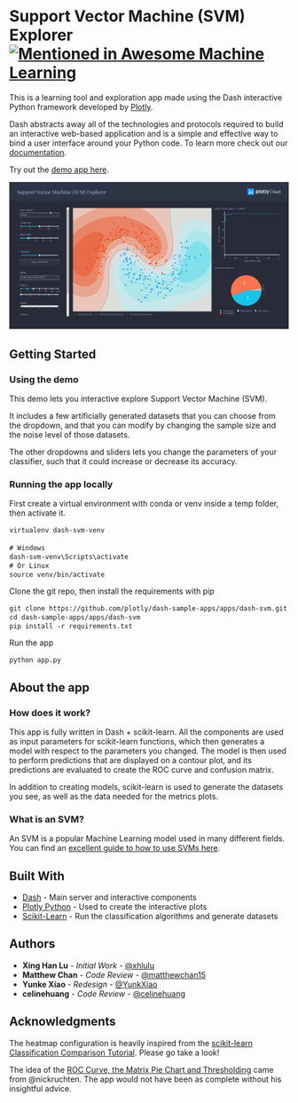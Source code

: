 # Support Vector Machine (SVM) Explorer [![Mentioned in Awesome Machine Learning](https://awesome.re/mentioned-badge.svg)](https://github.com/josephmisiti/awesome-machine-learning)

This is a learning tool and exploration app made using the Dash interactive Python framework developed by [Plotly](https://plot.ly/).

Dash abstracts away all of the technologies and protocols required to build an interactive web-based application and is a simple and effective way to bind a user interface around your Python code. To learn more check out our [documentation](https://plot.ly/dash).

Try out the [demo app here](https://dash-svm.plot.ly/).

![alt text](images/screenshot.png "Screenshot")


## Getting Started
### Using the demo
This demo lets you interactive explore Support Vector Machine (SVM). 

It includes a few artificially generated datasets that you can choose from the dropdown, and that you can modify by changing the sample size and the noise level of those datasets.

The other dropdowns and sliders lets you change the parameters of your classifier, such that it could increase or decrease its accuracy.

### Running the app locally

First create a virtual environment with conda or venv inside a temp folder, then activate it.

```
virtualenv dash-svm-venv

# Windows
dash-svm-venv\Scripts\activate
# Or Linux
source venv/bin/activate
```

Clone the git repo, then install the requirements with pip
```
git clone https://github.com/plotly/dash-sample-apps/apps/dash-svm.git
cd dash-sample-apps/apps/dash-svm
pip install -r requirements.txt
```

Run the app
```
python app.py
```

## About the app
### How does it work?

This app is fully written in Dash + scikit-learn. All the components are used as input parameters for scikit-learn functions, which then generates a model with respect to the parameters you changed. The model is then used to perform predictions that are displayed on a contour plot, and its predictions are evaluated to create the ROC curve and confusion matrix.

In addition to creating models, scikit-learn is used to generate the datasets you see, as well as the data needed for the metrics plots.

### What is an SVM?
An SVM is a popular Machine Learning model used in many different fields. You can find an [excellent guide to how to use SVMs here](https://www.csie.ntu.edu.tw/~cjlin/papers/guide/guide.pdf).

## Built With
* [Dash](https://dash.plot.ly/) - Main server and interactive components
* [Plotly Python](https://plot.ly/python/) - Used to create the interactive plots
* [Scikit-Learn](http://scikit-learn.org/stable/documentation.html) - Run the classification algorithms and generate datasets


## Authors

* **Xing Han Lu** - *Initial Work* - [@xhlulu](https://github.com/xhlulu)
* **Matthew Chan** - *Code Review* - [@matthewchan15](https://github.com/matthewchan15)
* **Yunke Xiao** - *Redesign* - [@YunkXiao](https://github.com/YunkeXiao)
* **celinehuang** - *Code Review* - [@celinehuang](https://github.com/celinehuang)


## Acknowledgments
The heatmap configuration is heavily inspired from the [scikit-learn Classification Comparison Tutorial](http://scikit-learn.org/stable/auto_examples/classification/plot_classifier_comparison.html). Please go take a look!

The idea of the [ROC Curve, the Matrix Pie Chart and Thresholding](https://github.com/nicolaskruchten/dash-roc) came from @nickruchten. The app would not have been as complete without his insightful advice.

